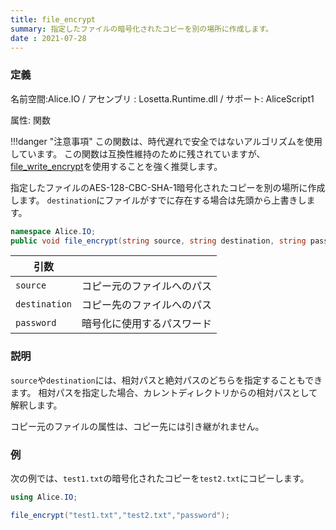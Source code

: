 ```yaml
---
title: file_encrypt
summary: 指定したファイルの暗号化されたコピーを別の場所に作成します。
date : 2021-07-28
---
```

### 定義
名前空間:Alice.IO / アセンブリ : Losetta.Runtime.dll / サポート: AliceScript1

属性: 関数

!!!danger "注意事項"
    この関数は、時代遅れで安全ではないアルゴリズムを使用しています。
    この関数は互換性維持のために残されていますが、[file_write_encrypt](./file_write_encrypt.md)を使用することを強く推奨します。

指定したファイルのAES-128-CBC-SHA-1暗号化されたコピーを別の場所に作成します。
`destination`にファイルがすでに存在する場合は先頭から上書きします。

```cs title="AliceScript"
namespace Alice.IO;
public void file_encrypt(string source, string destination, string password);
```

|引数| |
|-|-|
|`source`|コピー元のファイルへのパス|
|`destination`|コピー先のファイルへのパス|
|`password`|暗号化に使用するパスワード|

### 説明
`source`や`destination`には、相対パスと絶対パスのどちらを指定することもできます。
相対パスを指定した場合、カレントディレクトリからの相対パスとして解釈します。

コピー元のファイルの属性は、コピー先には引き継がれません。
### 例
次の例では、`test1.txt`の暗号化されたコピーを`test2.txt`にコピーします。

```cs title="AliceScript"
using Alice.IO;

file_encrypt("test1.txt","test2.txt","password");
```